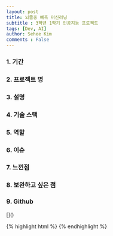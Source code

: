 ```yaml
---
layout: post
title: 뇌졸중 예측 머신러닝
subtitle : 3학년 1학기 인공지능 프로젝트
tags: [Dev, AI]
author: Sehee Kim
comments : False
--- 
```


<h3> 1. 기간</h3>

<h3> 2. 프로젝트 명</h3>

<h3> 3. 설명</h3>

<h3> 4. 기술 스택</h3>

<h3> 5. 역할</h3>

<h3> 6. 이슈</h3>

<h3> 7. 느낀점</h3>

<h3> 8. 보완하고 싶은 점</h3>

<h3> 9. Github</h3>
[]()

{% highlight html %}
{% endhighlight %}
